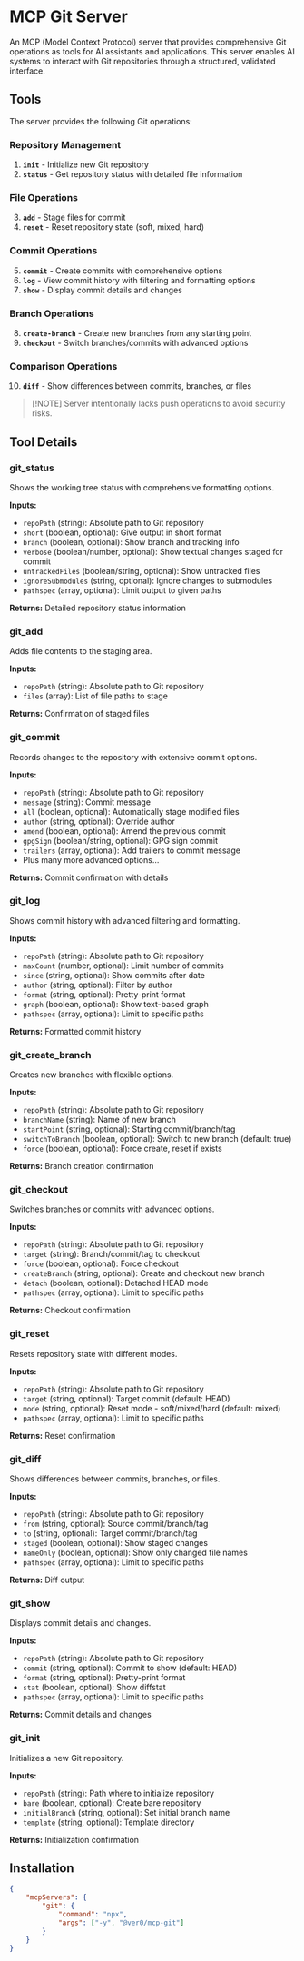 # MCP Git Server

An MCP (Model Context Protocol) server that provides comprehensive Git operations as tools for AI assistants and
applications. This server enables AI systems to interact with Git repositories through a structured, validated
interface.

## Tools

The server provides the following Git operations:

### Repository Management

1. **`init`** - Initialize new Git repository
2. **`status`** - Get repository status with detailed file information

### File Operations

3. **`add`** - Stage files for commit
4. **`reset`** - Reset repository state (soft, mixed, hard)

### Commit Operations

5. **`commit`** - Create commits with comprehensive options
6. **`log`** - View commit history with filtering and formatting options
7. **`show`** - Display commit details and changes

### Branch Operations

8. **`create-branch`** - Create new branches from any starting point
9. **`checkout`** - Switch branches/commits with advanced options

### Comparison Operations

10. **`diff`** - Show differences between commits, branches, or files

> [!NOTE] Server intentionally lacks push operations to avoid security risks.

## Tool Details

### git_status

Shows the working tree status with comprehensive formatting options.

**Inputs:**

- `repoPath` (string): Absolute path to Git repository
- `short` (boolean, optional): Give output in short format
- `branch` (boolean, optional): Show branch and tracking info
- `verbose` (boolean/number, optional): Show textual changes staged for commit
- `untrackedFiles` (boolean/string, optional): Show untracked files
- `ignoreSubmodules` (string, optional): Ignore changes to submodules
- `pathspec` (array, optional): Limit output to given paths

**Returns:** Detailed repository status information

### git_add

Adds file contents to the staging area.

**Inputs:**

- `repoPath` (string): Absolute path to Git repository
- `files` (array): List of file paths to stage

**Returns:** Confirmation of staged files

### git_commit

Records changes to the repository with extensive commit options.

**Inputs:**

- `repoPath` (string): Absolute path to Git repository
- `message` (string): Commit message
- `all` (boolean, optional): Automatically stage modified files
- `author` (string, optional): Override author
- `amend` (boolean, optional): Amend the previous commit
- `gpgSign` (boolean/string, optional): GPG sign commit
- `trailers` (array, optional): Add trailers to commit message
- Plus many more advanced options...

**Returns:** Commit confirmation with details

### git_log

Shows commit history with advanced filtering and formatting.

**Inputs:**

- `repoPath` (string): Absolute path to Git repository
- `maxCount` (number, optional): Limit number of commits
- `since` (string, optional): Show commits after date
- `author` (string, optional): Filter by author
- `format` (string, optional): Pretty-print format
- `graph` (boolean, optional): Show text-based graph
- `pathspec` (array, optional): Limit to specific paths

**Returns:** Formatted commit history

### git_create_branch

Creates new branches with flexible options.

**Inputs:**

- `repoPath` (string): Absolute path to Git repository
- `branchName` (string): Name of new branch
- `startPoint` (string, optional): Starting commit/branch/tag
- `switchToBranch` (boolean, optional): Switch to new branch (default: true)
- `force` (boolean, optional): Force create, reset if exists

**Returns:** Branch creation confirmation

### git_checkout

Switches branches or commits with advanced options.

**Inputs:**

- `repoPath` (string): Absolute path to Git repository
- `target` (string): Branch/commit/tag to checkout
- `force` (boolean, optional): Force checkout
- `createBranch` (string, optional): Create and checkout new branch
- `detach` (boolean, optional): Detached HEAD mode
- `pathspec` (array, optional): Limit to specific paths

**Returns:** Checkout confirmation

### git_reset

Resets repository state with different modes.

**Inputs:**

- `repoPath` (string): Absolute path to Git repository
- `target` (string, optional): Target commit (default: HEAD)
- `mode` (string, optional): Reset mode - soft/mixed/hard (default: mixed)
- `pathspec` (array, optional): Limit to specific paths

**Returns:** Reset confirmation

### git_diff

Shows differences between commits, branches, or files.

**Inputs:**

- `repoPath` (string): Absolute path to Git repository
- `from` (string, optional): Source commit/branch/tag
- `to` (string, optional): Target commit/branch/tag
- `staged` (boolean, optional): Show staged changes
- `nameOnly` (boolean, optional): Show only changed file names
- `pathspec` (array, optional): Limit to specific paths

**Returns:** Diff output

### git_show

Displays commit details and changes.

**Inputs:**

- `repoPath` (string): Absolute path to Git repository
- `commit` (string, optional): Commit to show (default: HEAD)
- `format` (string, optional): Pretty-print format
- `stat` (boolean, optional): Show diffstat
- `pathspec` (array, optional): Limit to specific paths

**Returns:** Commit details and changes

### git_init

Initializes a new Git repository.

**Inputs:**

- `repoPath` (string): Path where to initialize repository
- `bare` (boolean, optional): Create bare repository
- `initialBranch` (string, optional): Set initial branch name
- `template` (string, optional): Template directory

**Returns:** Initialization confirmation

## Installation

```json
{
	"mcpServers": {
		"git": {
			"command": "npx",
			"args": ["-y", "@ver0/mcp-git"]
		}
	}
}
```
